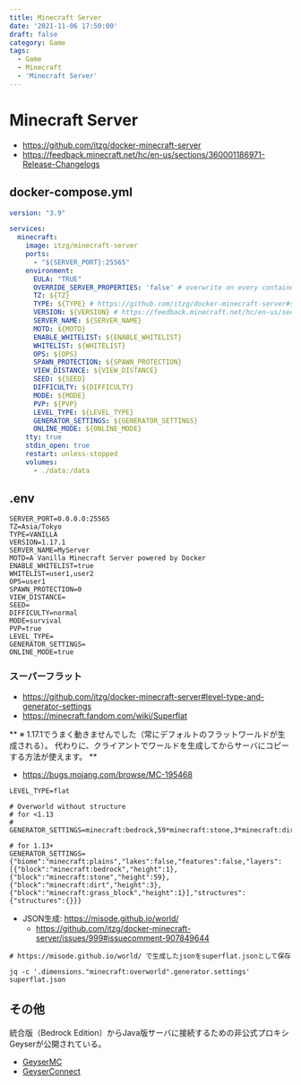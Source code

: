 ```yaml
---
title: Minecraft Server
date: '2021-11-06 17:50:00'
draft: false
category: Game
tags:
  - Game
  - Minecraft
  - 'Minecraft Server'
---
```

# Minecraft Server

- <https://github.com/itzg/docker-minecraft-server>
- <https://feedback.minecraft.net/hc/en-us/sections/360001186971-Release-Changelogs>

## docker-compose.yml

```yaml
version: "3.9"

services:
  minecraft:
    image: itzg/minecraft-server
    ports:
      - "${SERVER_PORT}:25565"
    environment:
      EULA: "TRUE"
      OVERRIDE_SERVER_PROPERTIES: 'false' # overwrite on every container start if true
      TZ: ${TZ}
      TYPE: ${TYPE} # https://github.com/itzg/docker-minecraft-server#server-types
      VERSION: ${VERSION} # https://feedback.minecraft.net/hc/en-us/sections/360001186971-Release-Changelogs
      SERVER_NAME: ${SERVER_NAME}
      MOTD: ${MOTD}
      ENABLE_WHITELIST: ${ENABLE_WHITELIST}
      WHITELIST: ${WHITELIST}
      OPS: ${OPS}
      SPAWN_PROTECTION: ${SPAWN_PROTECTION}
      VIEW_DISTANCE: ${VIEW_DISTANCE}
      SEED: ${SEED}
      DIFFICULTY: ${DIFFICULTY}
      MODE: ${MODE}
      PVP: ${PVP}
      LEVEL_TYPE: ${LEVEL_TYPE}
      GENERATOR_SETTINGS: ${GENERATOR_SETTINGS}
      ONLINE_MODE: ${ONLINE_MODE}
    tty: true
    stdin_open: true
    restart: unless-stopped
    volumes:
      - ./data:/data
```

## .env

```env
SERVER_PORT=0.0.0.0:25565
TZ=Asia/Tokyo
TYPE=VANILLA
VERSION=1.17.1
SERVER_NAME=MyServer
MOTD=A Vanilla Minecraft Server powered by Docker
ENABLE_WHITELIST=true
WHITELIST=user1,user2
OPS=user1
SPAWN_PROTECTION=0
VIEW_DISTANCE=
SEED=
DIFFICULTY=normal
MODE=survival
PVP=true
LEVEL_TYPE=
GENERATOR_SETTINGS=
ONLINE_MODE=true
```

### スーパーフラット

- <https://github.com/itzg/docker-minecraft-server#level-type-and-generator-settings>
- <https://minecraft.fandom.com/wiki/Superflat>

** ※ 1.17.1でうまく動きませんでした（常にデフォルトのフラットワールドが生成される）。
代わりに、クライアントでワールドを生成してからサーバにコピーする方法が使えます。 **

- https://bugs.mojang.com/browse/MC-195468

```env
LEVEL_TYPE=flat

# Overworld without structure
# for <1.13
# GENERATOR_SETTINGS=minecraft:bedrock,59*minecraft:stone,3*minecraft:dirt,minecraft:grass_block;minecraft:plains

# for 1.13+
GENERATOR_SETTINGS={"biome":"minecraft:plains","lakes":false,"features":false,"layers":[{"block":"minecraft:bedrock","height":1},{"block":"minecraft:stone","height":59},{"block":"minecraft:dirt","height":3},{"block":"minecraft:grass_block","height":1}],"structures":{"structures":{}}}
```

- JSON生成: <https://misode.github.io/world/>
    - <https://github.com/itzg/docker-minecraft-server/issues/999#issuecomment-907849644>

```shell
# https://misode.github.io/world/ で生成したjsonをsuperflat.jsonとして保存

jq -c '.dimensions."minecraft:overworld".generator.settings' superflat.json
```

## その他

統合版（Bedrock Edition）からJava版サーバに接続するための非公式プロキシGeyserが公開されている。

- [GeyserMC](https://github.com/GeyserMC/Geyser)
- [GeyserConnect](https://github.com/GeyserMC/GeyserConnect)
